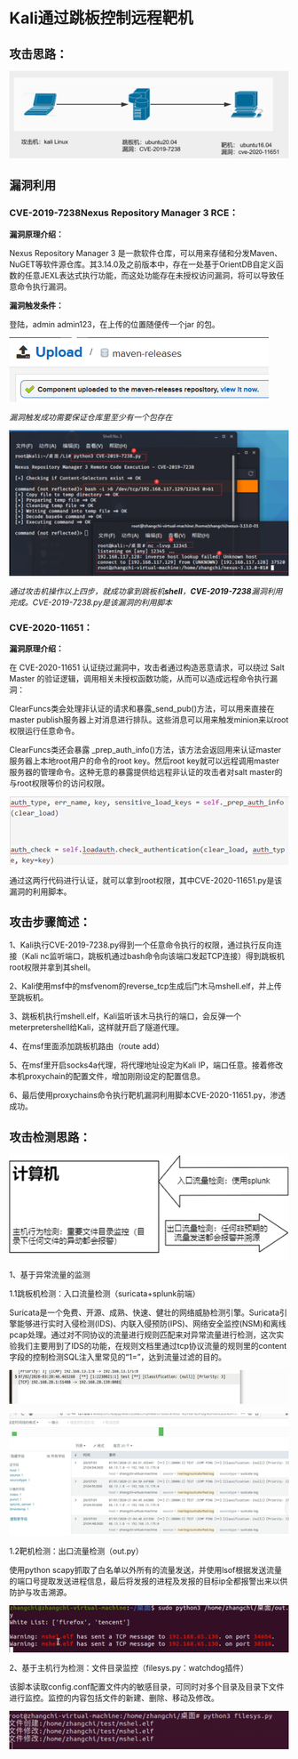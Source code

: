 # Kali通过跳板控制远程靶机

## 攻击思路：

![image](https://github.com/zhangchi991022/Comprehensive-experiment-of-infomation-security/blob/main/image/1.PNG)

## 漏洞利用

### **CVE-2019-7238Nexus Repository Manager 3 RCE**：

**漏洞原理介绍：**

Nexus Repository Manager 3 是一款软件仓库，可以用来存储和分发Maven、NuGET等软件源仓库。其3.14.0及之前版本中，存在一处基于OrientDB自定义函数的任意JEXL表达式执行功能，而这处功能存在未授权访问漏洞，将可以导致任意命令执行漏洞。

**漏洞触发条件：**

登陆，admin admin123，在上传的位置随便传一个jar 的包。

![image](https://github.com/zhangchi991022/Comprehensive-experiment-of-infomation-security/blob/main/image/2.png)

*漏洞触发成功需要保证仓库里至少有一个包存在*

![image](https://github.com/zhangchi991022/Comprehensive-experiment-of-infomation-security/blob/main/image/3.png)

*通过攻击机操作以上四步，就成功拿到跳板机**shell**，**CVE-2019-7238**漏洞利用完成。CVE-2019-7238.py是该漏洞的利用脚本*

### CVE-2020-11651：

**漏洞原理介绍：**

 在 CVE-2020-11651 认证绕过漏洞中，攻击者通过构造恶意请求，可以绕过 Salt Master 的验证逻辑，调用相关未授权函数功能，从而可以造成远程命令执行漏洞：

ClearFuncs类会处理非认证的请求和暴露_send_pub()方法，可以用来直接在master publish服务器上对消息进行排队。这些消息可以用来触发minion来以root权限运行任意命令。

ClearFuncs类还会暴露 _prep_auth_info()方法，该方法会返回用来认证master服务器上本地root用户的命令的root key。然后root key就可以远程调用master 服务器的管理命令。这种无意的暴露提供给远程非认证的攻击者对salt master的与root权限等价的访问权限。

![image](https://github.com/zhangchi991022/Comprehensive-experiment-of-infomation-security/blob/main/image/4.png)

通过这两行代码进行认证，就可以拿到root权限，其中CVE-2020-11651.py是该漏洞的利用脚本。

## 攻击步骤简述：

1、Kali执行CVE-2019-7238.py得到一个任意命令执行的权限，通过执行反向连接（Kali nc监听端口，跳板机通过bash命令向该端口发起TCP连接）得到跳板机root权限并拿到其shell。

2、Kali使用msf中的msfvenom的reverse_tcp生成后门木马mshell.elf，并上传至跳板机。

3、跳板机执行mshell.elf，Kali监听该木马执行的端口，会反弹一个meterpretershell给Kali，这样就开启了隧道代理。

4、在msf里面添加跳板机路由（route add）

5、在msf里开启socks4a代理，将代理地址设定为Kali IP，端口任意。接着修改本机proxychain的配置文件，增加刚刚设定的配置信息。

6、最后使用proxychains命令执行靶机漏洞利用脚本CVE-2020-11651.py，渗透成功。

## 攻击检测思路：

![image](https://github.com/zhangchi991022/Comprehensive-experiment-of-infomation-security/blob/main/image/5.png)

1、基于异常流量的监测

1.1跳板机检测：入口流量检测（suricata+splunk前端）

Suricata是一个免费、开源、成熟、快速、健壮的网络威胁检测引擎。Suricata引擎能够进行实时入侵检测(IDS)、内联入侵预防(IPS)、网络安全监控(NSM)和离线pcap处理。通过对不同协议的流量进行规则匹配来对异常流量进行检测，这次实验我们主要用到了IDS的功能，在规则文档里通过tcp协议流量的规则里的content字段的控制检测SQL注入里常见的“1=”，达到流量过滤的目的。

![image](https://github.com/zhangchi991022/Comprehensive-experiment-of-infomation-security/blob/main/image/6.png)

![image](https://github.com/zhangchi991022/Comprehensive-experiment-of-infomation-security/blob/main/image/7.png)

1.2靶机检测：出口流量检测（out.py）

使用python scapy抓取了白名单以外所有的流量发送，并使用lsof根据发送流量的端口号提取发送进程信息，最后将发报的进程及发报的目标ip全都报警出来以供防护与攻击溯源。

![image](https://github.com/zhangchi991022/Comprehensive-experiment-of-infomation-security/blob/main/image/8.png)

2、基于主机行为检测：文件目录监控（filesys.py：watchdog插件）

该脚本读取config.conf配置文件内的敏感目录，可同时对多个目录及目录下文件进行监控。监控的内容包括文件的新建、删除、移动及修改。

![image](https://github.com/zhangchi991022/Comprehensive-experiment-of-infomation-security/blob/main/image/9.PNG)


